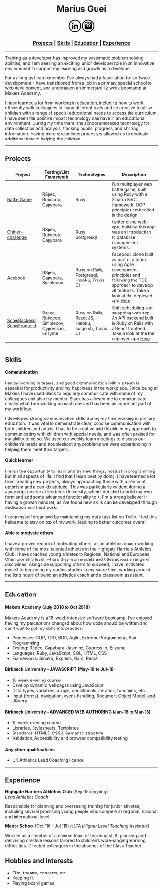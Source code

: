 
<h1 align="center">Marius Guei</h1>

<p align="center">
  <a href="https://www.linkedin.com/"><img src="./image/linkedin_icon.png" height="40" margin="45"></a>
  <a href="https://www.instagram.com/marius_guei/">   <img src="./image/instagram_icon.png"  height="40" margin="45"></a>
</p>
<h3 align="center">
  <a href="#projects"><b>Projects</a> |
  <a href="#skills">Skills</a> |
  <a href="#education">Education</a> |
  <a href="#experience">Experience</b></a>
  <br>
</h3>

------------------------------------------------------------------------------
Training as a developer has improved my systematic problem solving abilities, and I am seeking an exciting junior developer role in an innovative environment to support my learning and growth as a developer.

For as long as I can remember I've always had a fascination for software development. I have transitioned from a job in a primary special school to web development, and undertaken an immersive 12 week bootcamp at Makers Academy.

I have learned a lot from working in education, including how to work efficiently with colleagues in many different roles and be creative to allow children with a range of special educational needs to access the curriculum. I have seen the positive impact technology can have in an educational environment. During my time there, the school embraced technology for data collection and analysis, tracking pupils’ progress, and sharing information. Having more streamlined processes allowed us to dedicate additional time to helping the children.

---

## Projects

| Project | Testing/Lint Framework | Technologies | Description |
|---------|-------------------|----------|-------------|
| [Battle Game](https://github.com/MariusGG/Battle-Game) | RSpec, Rubocop, Capybara | Ruby | Fun multiplayer web battle game, built using Ruby with a Sinatra MVC framework. OOP principles embedded in the design. |
| [Chitter-challenge](https://github.com/MariusGG/chitter-challenge) | RSpec, Rubocop, Capybara | Ruby, postgresql | twitter clone web-app, building this app was an introduction to database management systems. |
| [Acebook](https://github.com/MariusGG/acebook-breakfast-club) | RSpec, Capybara, Simplecov | Ruby on Rails, Postgresql, Heroku, Travis CI | Facebook clone built as part of a team. using Agile development principles and following the TDD approach to develop all features. Take a look at the deployed app <a href="https://acebook-breakfast-club.herokuapp.com/users/sign_in">Here</a>.|
| [SchejBackend](https://github.com/MariusGG/SchejBackend) [SchejFrontend](https://github.com/MariusGG/SchejFrontend) |  Rspec, Rubocop, Simplecov, Cypress.io, Enzyme | Ruby on Rails, React JS, Heroku, surge.sh, Travis CI | Shift scheduling and swapping web app. An API backend built in Ruby on Rails with a React frontend. Take a look at the the deployed app <a href="http://schej-frontend.surge.sh/">Here</a>|

---

## Skills

#### Communication
I enjoy working in teams, and good communication within a team is essential for productivity and my happiness in the workplace.
Since being at Makers I have used Slack to regularly communicate with some of my colleagues and also my mentor. Slack has allowed me to communicate clearly what I am working on each day and has been an important part of my workflow.

I developed strong communication skills during my time working in primary education. It was vital to demonstrate clear, concise communication with both children and adults. I had to be creative and flexible in my approach to communicating with children with special needs, and was often praised for my ability to do so. We used our weekly team meetings to discuss our children’s needs and troubleshoot any problems we were experiencing in helping them meet their targets.


#### Quick learner

I relish the opportunity to learn and try new things, not just in programming but in all aspects of life. I find that I learn best by doing. I have learned a lot from creating new projects, always approaching these with a sense of optimism and a can-do attitude. This was particularly evident during a  Javascript course at Birkbeck University, when I decided to build my own form and add some advanced functionality to it. I'm a strong believer in having a growth mindset, as i’ve found new skills can be developed through dedication and hard work.

I keep myself organised by maintaining my daily task list on Trello. I feel this helps me to stay on top of my work, leading to better outcomes overall.

#### Able to motivate others
I have a proven record of motivating others, as an athletics coach working with some of the most talented athletes in the Highgate Harriers Athletics Club. I have coached young athletes to Regional, National and European Championship level, where they won medals and titles across a range of disciplines. Alongside supporting others to succeed, I have motivated myself to beginning my coding studies in my spare time, working around the long hours of being an athletics coach and a classroom assistant.

---

## Education

#### Makers Academy (July 2018 to Oct 2018)

Makers Academy is a 16-week intensive software bootcamp. I've enjoyed having my perceptions changed about how code should be written and can't wait to put my skills into practice.
- Processes: OOP, TDD, BDD, Agile, Extreme Programming, Pair Programming
- Testing: RSpec, Capybara, Jasmine, Cypress.io, Enzyme
- Languages: Ruby, JavaScript, SQL, HTML, CSS
- Frameworks: Sinatra, Express, Rails, React

#### Birkbeck University - JAVASCRIPT (May-18 to Jul-18)
- 10 week evening course
- Develop dynamic webpages using JavaScript
- Data types, variables, arrays, conditionals, iteration, functions, etc.
- Input (forms), navigation, event-handling, Document Object Model, and JQuery

#### Birkbeck University - ADVANCED WEB AUTHORING (Jan-18 to Mar-18)
- 10 week evening course
- Libraries, Stylesheets, Templates
- Standards: HTML5, CSS3, Semantic structure
- Validation, Accessibility and browser compatibility testing

#### Any other qualifications
- UK Athletics Lead Coaching licence

---
## Experience

**Highgate Harriers Athletics Club** (Sep-15 ongoing)    
*Lead Athletics Coach*

Responsible for planning and overseeing training for junior athletes, including several promising young people who compete at regional, national and international level.


**Manor School** (Oct '16 - Jul '18)
*HLTA (Higher Level Teaching Assistant)*

Worked as a member of a diverse team of teaching staff, planning and delivering creative lessons tailored to children’s wide-ranging learning difficulties. Directed colleagues in the absence of the Class Teacher.

## Hobbies and interests
- Film, theatre, concerts, etc.
- Keeping fit
- Playing board games
